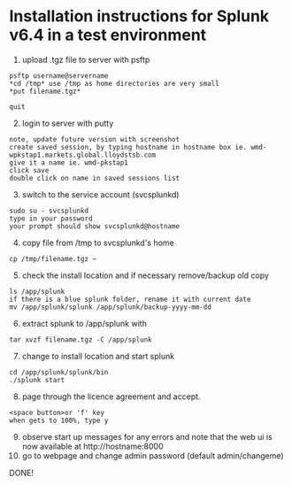 Installation instructions for Splunk v6.4 in a test environment
===============================================================


1. upload .tgz file to server with psftp
```
psftp username@servername
*cd /tmp* use /tmp as home directories are very small
*put filename.tgz*

quit
```
2. login to server with putty
```
note, update future version with screenshot
create saved session, by typing hostname in hostname box ie. wmd-wpkstap1.markets.global.lloydstsb.com
give it a name ie. wmd-pkstap1
click save
double click on name in saved sessions list
```
3. switch to the service account (svcsplunkd)
```
sudo su - svcsplunkd
type in your password
your prompt should show svcsplunkd@hostname
```
4. copy file from /tmp to svcsplunkd's home
```
cp /tmp/filename.tgz ~
```
5. check the install location and if necessary remove/backup old copy
```
ls /app/splunk
if there is a blue splunk folder, rename it with current date
mv /app/splunk/splunk /app/splunk/backup-yyyy-mm-dd
```
6. extract splunk to /app/splunk with
```
tar xvzf filename.tgz -C /app/splunk
```
7. change to install location and start splunk
```
cd /app/splunk/splunk/bin
./splunk start
```
8. page through the licence agreement and accept.
```
<space button>or 'f' key
when gets to 100%, type y
```
9. observe start up messages for any errors and note that the web ui is now available at http://hostname:8000
10. go to webpage and change admin password (default admin/changeme)

DONE!
